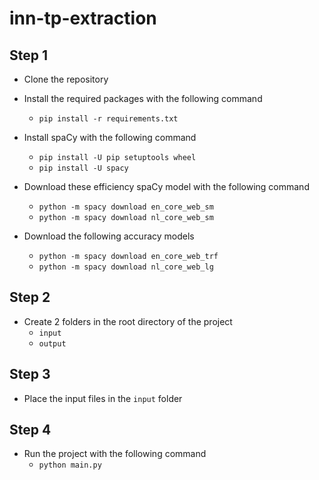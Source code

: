 # inn-tp-extraction

## Step 1
- Clone the repository
- Install the required packages with the following command
  - `pip install -r requirements.txt`

- Install spaCy with the following command
    - `pip install -U pip setuptools wheel`
    - `pip install -U spacy`

- Download these efficiency spaCy model with the following command
    - `python -m spacy download en_core_web_sm`
    - `python -m spacy download nl_core_web_sm`

- Download the following accuracy models
    - `python -m spacy download en_core_web_trf`
    - `python -m spacy download nl_core_web_lg`

## Step 2
- Create 2 folders in the root directory of the project
  - `input`
  - `output`

## Step 3
- Place the input files in the `input` folder

## Step 4
- Run the project with the following command
  - `python main.py`